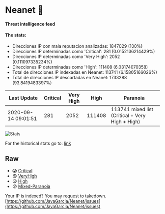 # Neanet :hocho:
#### Threat intelligence feed
#### The stats:

- Direcciones IP con mala reputacion analizadas: 1847029 (100%)
- Direcciones IP determinadas como 'Critical':  281 (0.0152136214429%)
- Direcciones IP determinadas como 'Very High':  2052 (0.111097335234%)
- Direcciones IP determinadas como 'High':  111408 (6.03174070358)
- Total de direcciones IP indexadas en Neanet:  113741 (6.15805166026%)
- Total de direcciones IP descartadas en Neanet:  1733288 (93.8419483397%)

| Last Update | Critical | Very High | High | Paranoia |
| --- | --- | --- | --- | --- |
| 2020-09-14 09:01:51 | 281 | 2052 | 111408 | 113741 mixed list (Critical + Very High + High)|

![Stats](https://docs.google.com/spreadsheets/d/e/2PACX-1vSnaNMIXVabIpDJjufMlzH7poXnshF3mgd8Is1g9ytUEzVsP5my4Trn8f-xkoLLQ38xpL3HtmUexLo6/pubchart?oid=501124687&format=image)

For the historical stats go to: [link](/stats.csv)
## Raw
- :scream: [Critical](https://raw.githubusercontent.com/JavaGarcia/Neanet/master/blacklists/neanet_critical.txt)
- :fearful: [VeryHigh](https://raw.githubusercontent.com/JavaGarcia/Neanet/master/blacklists/neanet_veryHigh.txtt)
- :frowning: [High](https://raw.githubusercontent.com/JavaGarcia/Neanet/master/blacklists/neanet_high.txt)
- :dizzy_face: [Mixed-Paranoia](https://raw.githubusercontent.com/JavaGarcia/Neanet/master/blacklists/neanet_all.txt)


Your IP is indexed? You may request to takedown. [https://github.com/JavaGarcia/Neanet/issues](https://github.com/JavaGarcia/Neanet/issues)










































































































































































































































































































































































































































































































































































































































































































































































































